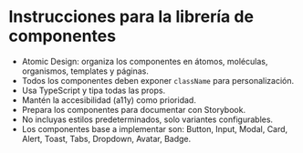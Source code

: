 <!-- Use this file to provide workspace-specific custom instructions to Copilot. For more details, visit https://code.visualstudio.com/docs/copilot/copilot-customization#_use-a-githubcopilotinstructionsmd-file -->

# Instrucciones para la librería de componentes

- Atomic Design: organiza los componentes en átomos, moléculas, organismos, templates y páginas.
- Todos los componentes deben exponer `className` para personalización.
- Usa TypeScript y tipa todas las props.
- Mantén la accesibilidad (a11y) como prioridad.
- Prepara los componentes para documentar con Storybook.
- No incluyas estilos predeterminados, solo variantes configurables.
- Los componentes base a implementar son: Button, Input, Modal, Card, Alert, Toast, Tabs, Dropdown, Avatar, Badge.
